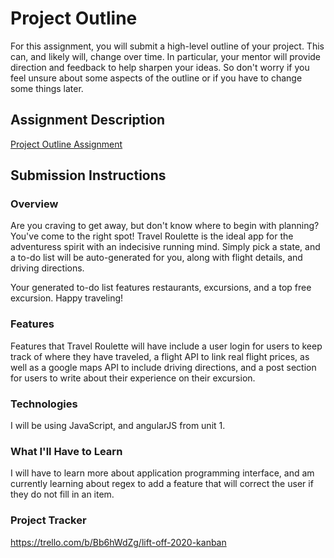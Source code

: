 # Project Outline
For this assignment, you will submit a high-level outline of your project. This can, and likely will, change over time. In particular, your mentor will provide direction and feedback to help sharpen your ideas. So don't worry if you feel unsure about some aspects of the outline or if you have to change some things later.

## Assignment Description
[Project Outline Assignment](https://education.launchcode.org/liftoff/modules/assignments/project-outline)

## Submission Instructions

### Overview
Are you craving to get away, but don't know where to begin with planning? You've come to the right spot! Travel Roulette is the ideal app for the adventuress spirit with an indecisive running mind. Simply pick a state, and a to-do list will be auto-generated for you, along with flight details, and driving directions.

Your generated to-do list features restaurants, excursions, and a top free excursion. Happy traveling!
### Features
Features that Travel Roulette will have include a user login for users to keep track of where they have traveled, a flight API to link real flight prices, as well as a google maps API to include driving directions, and a post section for users to write about their experience on their excursion. 
### Technologies
I will be using JavaScript, and angularJS from unit 1. 
### What I'll Have to Learn
I will have to learn more about application programming interface, and am currently learning about regex to add a feature that will correct the user if they do not fill in an item. 
### Project Tracker
https://trello.com/b/Bb6hWdZg/lift-off-2020-kanban

